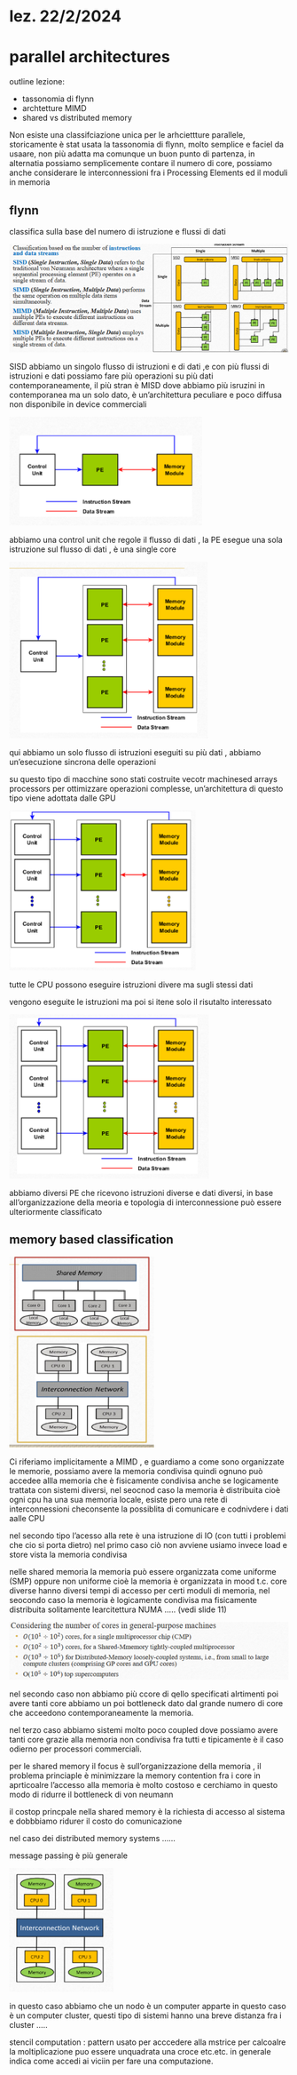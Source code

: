 # lez. 22/2/2024

# parallel architectures

outline lezione:

- tassonomia di flynn
- archtetture MIMD
- shared vs distributed memory

Non esiste una classifciazione unica per le arhciettture parallele, storicamente è stat usata la tassonomia di flynn, molto semplice e faciel da usaare, non più adatta ma comunque un buon punto di partenza, in alternatia possiamo semplicemente contare il numero di core, possiamo anche considerare le interconnessioni fra i Processing Elements ed il moduli in memoria

## flynn

classifica sulla base del numero di istruzione e flussi di dati

![Untitled](lez%2022%202%202024%204db33a627f8e48a5b05d984281f7f85a/Untitled.png)

SISD abbiamo un singolo flusso di istruzioni e di dati ,e con più flussi di istruzioni e dati possiamo fare più operazioni su più dati contemporaneamente, il più stran è MISD dove abbiamo più isruzini in contemporanea ma un solo dato, è un’architettura peculiare e poco diffusa non disponibile in device commerciali

![Untitled](lez%2022%202%202024%204db33a627f8e48a5b05d984281f7f85a/Untitled%201.png)

abbiamo una control unit che regole il flusso di dati , la PE esegue una sola istruzione sul flusso di dati , è una single core 

![Untitled](lez%2022%202%202024%204db33a627f8e48a5b05d984281f7f85a/Untitled%202.png)

qui abbiamo un solo flusso di istruzioni eseguiti su più dati , abbiamo un’esecuzione sincrona delle operazioni

su questo tipo di macchine sono stati costruite vecotr machinesed arrays processors per ottimizzare operazioni complesse, un’architettura di  questo tipo viene adottata dalle GPU 

![Untitled](lez%2022%202%202024%204db33a627f8e48a5b05d984281f7f85a/Untitled%203.png)

tutte le CPU possono eseguire istruzioni divere ma sugli stessi dati

vengono eseguite le istruzioni ma poi si itene solo il risutalto interessato

![Untitled](lez%2022%202%202024%204db33a627f8e48a5b05d984281f7f85a/Untitled%204.png)

abbiamo diversi PE  che ricevono istruzioni diverse e dati diversi, in base all’organizzazione della meoria e topologia di interconnessione può essere ulteriormente classificato

## memory based classification

![Untitled](lez%2022%202%202024%204db33a627f8e48a5b05d984281f7f85a/Untitled%205.png)

Ci riferiamo implicitamente a MIMD , e guardiamo a come sono organizzate le memorie, possiamo avere la memoria condivisa quindi ognuno può accedee allla memoria che è fisicamente condivisa anche se logicamente trattata con sistemi diversi, nel seocnod caso la memoria è distribuita  cioè ogni cpu ha una sua memoria locale, esiste  pero  una rete di interconnessioni checonsente la possiblita di comunicare e codnivdere i dati aalle CPU 

nel secondo tipo l’acesso alla rete è una istruzione di IO (con tutti i problemi che cio si porta dietro) nel primo caso ciò non avviene usiamo invece load e store vista la memoria condivisa

nelle shared memoria la memoria può essere organizzata come uniforme (SMP) oppure non uniforme cioè la memoria è organizzata in mood t.c. core diverse hanno diversi tempi di accesso per certi  moduli di memoria, nel seocondo caso la memoria è logicamente condivisa ma fisicamente distribuita solitamente learcitettura NUMA ….. (vedi slide 11)

![Untitled](lez%2022%202%202024%204db33a627f8e48a5b05d984281f7f85a/Untitled%206.png)

nel secondo caso non abbiamo più ccore di qello specificati alrtimenti poi avere tanti core abbiamo un poi bottleneck dato dal grande numero di core che acceedono contemporaneamente la memoria.

nel terzo caso abbiamo sistemi molto poco coupled dove possiamo avere tanti core grazie alla memoria non condivisa fra tutti e tipicamente è il caso odierno per processori commerciali.

per le shared memory il focus è sull’organizzazione della memoria , il problema princiaple è minimizzare la memory contention fra i core in aprticoalre l’accesso alla memoria è molto costoso e cerchiamo in questo modo di ridurre il bottleneck  di von neumann

il costop princpale nella shared memory è la richiesta di accesso al sistema e dobbbiamo ridurer il costo do comunicazione 

nel caso dei distributed memory systems ……

message passing è più generale 

![Untitled](lez%2022%202%202024%204db33a627f8e48a5b05d984281f7f85a/Untitled%207.png)

in questo caso abbiamo che un nodo è un computer apparte in questo caso è un computer cluster, questi tipo di sistemi hanno una breve distanza fra i cluster …..

stencil computation : pattern usato per acccedere alla mstrice per calcoalre la moltiplicazione puo essere unquadrata una croce etc.etc. in generale indica come accedi ai viciin per fare una computazione.